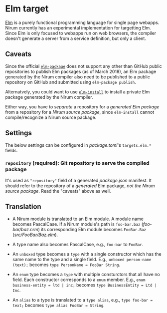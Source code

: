 Elm target
==========

[Elm] is a purely functional programming language for single page webapps.
Nirum currently has an experimental implementation for targetting Elm.
Since Elm is only focused to webapps run on web browsers, the compiler
doesn't generate a server from a service definition, but only a client.

[Elm]: http://elm-lang.org/


Caveats
-------

Since the official [`elm-package`][elm-package] does not support any other than
GitHub public repositories to publish Elm packages (as of March 2018),
an Elm package generated by the Nirum compiler also need to be published to
a public repository on GitHub and submitted using `elm-package publish`.

Alternatvely, you could want to use [`elm-install`][elm-install] to install
a private Elm package generated by the Nirum compiler.

Either way, you have to *separate* a repository for a *generated Elm package*
from a repository for a *Nirum source package*, since `elm-install` cannot
compile/recognize a Nirum source package.

[elm-package]: https://github.com/elm-lang/elm-package
[elm-install]: https://github.com/gdotdesign/elm-github-install


Settings
--------

The below settings can be configured in *package.toml*'s `targets.elm.*` fields.


### `repository` (required): Git repository to serve the compiled package

It's used as `"repository"` field of a generated *package.json* manifest.
It should refer to the repository of a *generated* Elm package,
*not the Nirum source package*.  Read the "caveats" above as well.


Translation
-----------

 -  A Nirum module is translated to an Elm module.  A module name becomes
    PascalCase.  If a Nirum module's path is `foo-bar.baz` (*foo-bar/baz.nrm*)
    its corresponding Elm module becomes `FooBar.Baz` (*src/FooBar/Baz.elm*).

 -  A type name also becomes PascalCase, e.g., `foo-bar` to `FooBar`.

 -  An `unboxed` type becomes a `type` with a single constructor which has
    the same name to the type and a single field.
    E.g., `unboxed person-name (text);` becomes
    `type PersonName = FooBar String`.

 -  An `enum` type becomes a `type` with multiple consturctors that all have
    no field.  Each constructor corresponds to a `enum` member.
    E.g., `enum business-entity = ltd | inc;` becomes
    `type BusinessEntity = Ltd | Inc`.

 -  An `alias` to a type is translated to a `type alias`,
    e.g., `type foo-bar = text;` becomes `type alias FooBar = String`.
